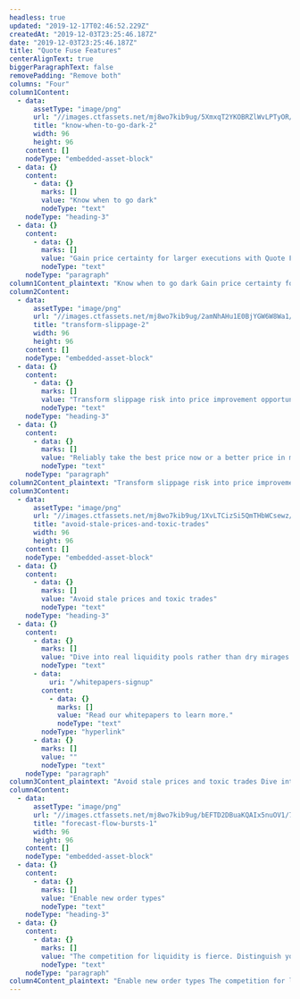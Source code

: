 ```yaml
---
headless: true
updated: "2019-12-17T02:46:52.229Z"
createdAt: "2019-12-03T23:25:46.187Z"
date: "2019-12-03T23:25:46.187Z"
title: "Quote Fuse Features"
centerAlignText: true
biggerParagraphText: false
removePadding: "Remove both"
columns: "Four"
column1Content:
  - data:
      assetType: "image/png"
      url: "//images.ctfassets.net/mj8wo7kib9ug/5XmxqT2YKOBRZlWvLPTyOR/8d3dbf62cd2a45d9ea2b918492262033/know-when-to-go-dark-2.png"
      title: "know-when-to-go-dark-2"
      width: 96
      height: 96
    content: []
    nodeType: "embedded-asset-block"
  - data: {}
    content:
      - data: {}
        marks: []
        value: "Know when to go dark"
        nodeType: "text"
    nodeType: "heading-3"
  - data: {}
    content:
      - data: {}
        marks: []
        value: "Gain price certainty for larger executions with Quote Fuse. When Quote Fuse reveals that lit market prices are stable, take liquidity in dark markets before taking visible liquidity with market impact."
        nodeType: "text"
    nodeType: "paragraph"
column1Content_plaintext: "Know when to go dark Gain price certainty for larger executions with Quote Fuse. When Quote Fuse reveals that lit market prices are stable, take liquidity in dark markets before taking visible liquidity with market impact."
column2Content:
  - data:
      assetType: "image/png"
      url: "//images.ctfassets.net/mj8wo7kib9ug/2amNhAHu1E0BjYGW6W8Wa1/3552f2dca617aa80836c073b3c86b184/transform-slippage-2.png"
      title: "transform-slippage-2"
      width: 96
      height: 96
    content: []
    nodeType: "embedded-asset-block"
  - data: {}
    content:
      - data: {}
        marks: []
        value: "Transform slippage risk into price improvement opportunity"
        nodeType: "text"
    nodeType: "heading-3"
  - data: {}
    content:
      - data: {}
        marks: []
        value: "Reliably take the best price now or a better price in microseconds. Quote Fuse provides accurate predictions of when the next quote price movement will occur with every market data tick. When combined with our Quote Vector signal, you trade with a complete prediction of quote price dynamics."
        nodeType: "text"
    nodeType: "paragraph"
column2Content_plaintext: "Transform slippage risk into price improvement opportunity Reliably take the best price now or a better price in microseconds. Quote Fuse provides accurate predictions of when the next quote price movement will occur with every market data tick. When combined with our Quote Vector signal, you trade with a complete prediction of quote price dynamics."
column3Content:
  - data:
      assetType: "image/png"
      url: "//images.ctfassets.net/mj8wo7kib9ug/1XvLTCizSi5QmTHbWCsewz/1abe8d9b38c9ae55d0c6c7d306e8f85b/avoid-stale-prices-and-toxic-trades.png"
      title: "avoid-stale-prices-and-toxic-trades"
      width: 96
      height: 96
    content: []
    nodeType: "embedded-asset-block"
  - data: {}
    content:
      - data: {}
        marks: []
        value: "Avoid stale prices and toxic trades"
        nodeType: "text"
    nodeType: "heading-3"
  - data: {}
    content:
      - data: {}
        marks: []
        value: "Dive into real liquidity pools rather than dry mirages or shark-infested waters. Quote Fuse can be used to identify stale quotes on remote markets. Our research also shows that combining these predictions with venue identifiers helps identify toxic trading conditions such as artificial spread compression. "
        nodeType: "text"
      - data:
          uri: "/whitepapers-signup"
        content:
          - data: {}
            marks: []
            value: "Read our whitepapers to learn more."
            nodeType: "text"
        nodeType: "hyperlink"
      - data: {}
        marks: []
        value: ""
        nodeType: "text"
    nodeType: "paragraph"
column3Content_plaintext: "Avoid stale prices and toxic trades Dive into real liquidity pools rather than dry mirages or shark-infested waters. Quote Fuse can be used to identify stale quotes on remote markets. Our research also shows that combining these predictions with venue identifiers helps identify toxic trading conditions such as artificial spread compression. Read our whitepapers to learn more."
column4Content:
  - data:
      assetType: "image/png"
      url: "//images.ctfassets.net/mj8wo7kib9ug/bEFTD2DBuaKQAIx5nuOV1/70ea6507f0db6a4040cf3f2417de19b9/forecast-flow-bursts-1.png"
      title: "forecast-flow-bursts-1"
      width: 96
      height: 96
    content: []
    nodeType: "embedded-asset-block"
  - data: {}
    content:
      - data: {}
        marks: []
        value: "Enable new order types"
        nodeType: "text"
    nodeType: "heading-3"
  - data: {}
    content:
      - data: {}
        marks: []
        value: "The competition for liquidity is fierce. Distinguish your venue with Signum-enabled order types that differentiate the quality of your fills from the pack."
        nodeType: "text"
    nodeType: "paragraph"
column4Content_plaintext: "Enable new order types The competition for liquidity is fierce. Distinguish your venue with Signum-enabled order types that differentiate the quality of your fills from the pack."
---
```

